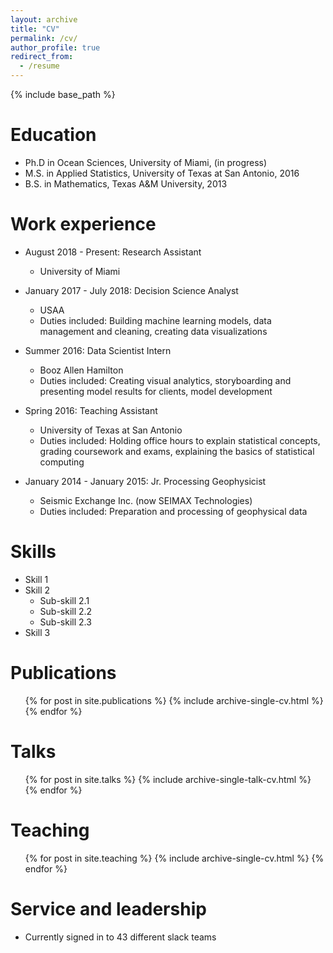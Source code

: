 ```yaml
---
layout: archive
title: "CV"
permalink: /cv/
author_profile: true
redirect_from:
  - /resume
---
```


{% include base_path %}

Education
======
* Ph.D in Ocean Sciences, University of Miami, (in progress)
* M.S. in Applied Statistics, University of Texas at San Antonio, 2016
* B.S. in Mathematics, Texas A&M University, 2013

Work experience
======
* August 2018 - Present: Research Assistant
  * University of Miami
  <!--* Duties include: Tagging issues -->
  <!--* Supervisor: Professor Hans Graber -->

* January 2017 - July 2018: Decision Science Analyst
  * USAA
  * Duties included: Building machine learning models, data management and cleaning, creating data visualizations
  <!--* Supervisor: Oana Nordvall -->

* Summer 2016: Data Scientist Intern
  * Booz Allen Hamilton
  * Duties included: Creating visual analytics, storyboarding and presenting model results for clients, model development
  
* Spring 2016: Teaching Assistant
  * University of Texas at San Antonio
  * Duties included: Holding office hours to explain statistical concepts, grading coursework and exams, explaining the basics of statistical computing
  
* January 2014 - January 2015: Jr. Processing Geophysicist
  * Seismic Exchange Inc. (now SEIMAX Technologies)
  * Duties included: Preparation and processing of geophysical data

Skills
======
* Skill 1
* Skill 2
  * Sub-skill 2.1
  * Sub-skill 2.2
  * Sub-skill 2.3
* Skill 3

Publications
======
  <ul>{% for post in site.publications %}
    {% include archive-single-cv.html %}
  {% endfor %}</ul>
  
Talks
======
  <ul>{% for post in site.talks %}
    {% include archive-single-talk-cv.html %}
  {% endfor %}</ul>
  
Teaching
======
  <ul>{% for post in site.teaching %}
    {% include archive-single-cv.html %}
  {% endfor %}</ul>
  
Service and leadership
======
* Currently signed in to 43 different slack teams
